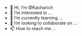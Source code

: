 - 👋 Hi, I’m @Kacharich
- 👀 I’m interested in ...
- 🌱 I’m currently learning ...
- 💞️ I’m looking to collaborate on ...
- 📫 How to reach me ...

<!---
Kacharich/Kacharich is a ✨ special ✨ repository because its `README.md` (this file) appears on your GitHub profile.
You can click the Preview link to take a look at your changes.
--->
